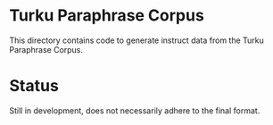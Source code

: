 # Turku Paraphrase Corpus

This directory contains code to generate instruct data from the Turku Paraphrase Corpus.

# Status

Still in development, does not necessarily adhere to the final format.

